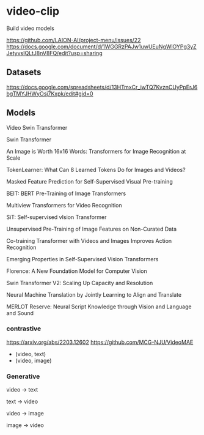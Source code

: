 # video-clip

Build video models


https://github.com/LAION-AI/project-menu/issues/22
https://docs.google.com/document/d/1WGGRzPAJw1uwUEuNgWlOYPg3yZJetyvsIQLtJ8nV8FQ/edit?usp=sharing


## Datasets

https://docs.google.com/spreadsheets/d/13HTmxCr_iwTQ7KvznCUyPpErJ6bgTMYJHWyOsj7Kxpk/edit#gid=0

## Models

Video Swin Transformer

Swin Transformer

An Image is Worth 16x16 Words: Transformers for Image Recognition at Scale

TokenLearner: What Can 8 Learned Tokens Do for Images and Videos?

Masked Feature Prediction for Self-Supervised Visual Pre-training

BEIT: BERT Pre-Training of Image Transformers

Multiview Transformers for Video Recognition

SiT: Self-supervised vIsion Transformer

Unsupervised Pre-Training of Image Features on Non-Curated Data

Co-training Transformer with Videos and Images Improves Action Recognition

Emerging Properties in Self-Supervised Vision Transformers

Florence: A New Foundation Model for Computer Vision

Swin Transformer V2: Scaling Up Capacity and Resolution

Neural Machine Translation by Jointly Learning to Align and Translate

MERLOT Reserve: Neural Script Knowledge through Vision and Language and Sound

### contrastive

https://arxiv.org/abs/2203.12602
https://github.com/MCG-NJU/VideoMAE

* (video, text)
* (video, image)

### Generative


video -> text 

text -> video 

video -> image 

image -> video 
